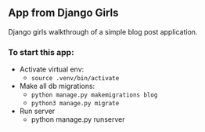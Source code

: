 
## App from Django Girls

Django girls walkthrough of a simple blog post application.

### To start this app:
  - Activate virtual env:
    - `source .venv/bin/activate`
  - Make all db migrations:
    - `python manage.py makemigrations blog`
    - `python3 manage.py migrate`
  - Run server
    - python manage.py runserver
